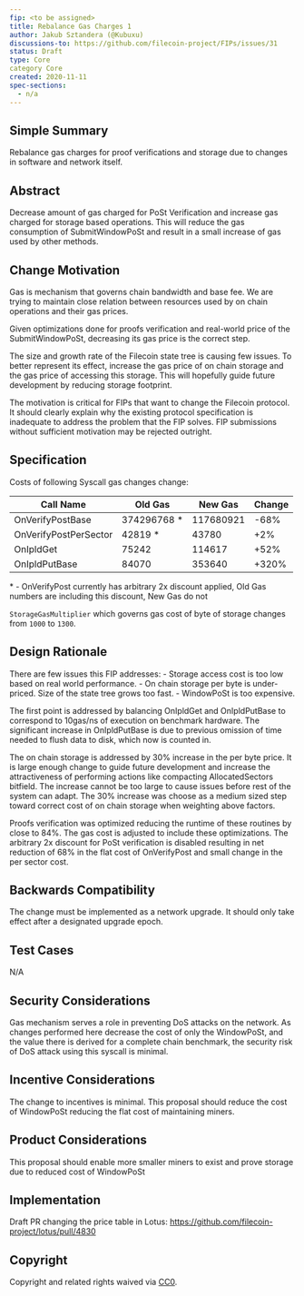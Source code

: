 ```yaml
---
fip: <to be assigned>
title: Rebalance Gas Charges 1
author: Jakub Sztandera (@Kubuxu)
discussions-to: https://github.com/filecoin-project/FIPs/issues/31
status: Draft
type: Core
category Core
created: 2020-11-11
spec-sections: 
  - n/a
---
```


<!--You can leave these HTML comments in your merged FIP and delete the visible duplicate text guides, they will not appear and may be helpful to refer to if you edit it again. This is the suggested template for new FIPs. Note that a FIP number will be assigned by an editor. When opening a pull request to submit your FIP, please use an abbreviated title in the filename, `fip-draft_title_abbrev.md`. The title should be 44 characters or less.
This is the suggested template for new FIPs.

Note that a FIP number will be assigned by an editor. When opening a pull request to submit your FIP, please use an abbreviated title in the filename, `fip-draft_title_abbrev.md`.

The title should be 44 characters or less.-->

## Simple Summary
<!--"If you can't explain it simply, you don't understand it well enough." Provide a simplified and layman-accessible explanation of the FIP.-->
Rebalance gas charges for proof verifications and storage due to changes in software and network itself.

## Abstract
<!--A short (~200 word) description of the technical issue being addressed.-->
Decrease amount of gas charged for PoSt Verification and increase gas charged for storage based operations.
This will reduce the gas consumption of SubmitWindowPoSt and result in a small increase of gas used by other methods.

## Change Motivation
<!--The motivation is critical for FIPs that want to change the Filecoin protocol. It should clearly explain why the existing protocol specification is inadequate to address the problem that the FIP solves. FIP submissions without sufficient motivation may be rejected outright.-->
Gas is mechanism that governs chain bandwidth and base fee. We are trying to maintain close relation
between resources used by on chain operations and their gas prices.

Given optimizations done for proofs verification and real-world price of the SubmitWindowPoSt,
decreasing its gas price is the correct step.

The size and growth rate of the Filecoin state tree is causing few issues. To better represent its effect,
increase the gas price of on chain storage and the gas price of accessing this storage.
This will hopefully guide future development by reducing storage footprint.



The motivation is critical for FIPs that want to change the Filecoin protocol. It should clearly explain why the existing protocol specification is inadequate to address the problem that the FIP solves. FIP submissions without sufficient motivation may be rejected outright.

## Specification
<!--The technical specification should describe the syntax and semantics of any new feature. The specification should be detailed enough to allow competing, interoperable implementations for any of the current Filecoin implementations. -->

Costs of following Syscall gas changes change:

| Call Name | Old Gas | New Gas | Change |
|---|---|---|---|
|OnVerifyPostBase|374296768 *|117680921|-68%|
|OnVerifyPostPerSector|42819 *|43780|+2%|
|OnIpldGet|75242|114617|+52%|
|OnIpldPutBase|84070|353640| +320%|

\* - OnVerifyPost currently has arbitrary 2x discount applied, Old Gas numbers are including this discount, New Gas do not

`StorageGasMultiplier` which governs gas cost of byte of storage changes from `1000` to `1300`.

## Design Rationale
<!--The rationale fleshes out the specification by describing what motivated the design and why particular design decisions were made. It should describe alternate designs that were considered and related work, e.g. how the feature is supported in other languages. The rationale may also provide evidence of consensus within the community, and should discuss important objections or concerns raised during discussion.-->

There are few issues this FIP addresses:
	- Storage access cost is too low based on real world performance.
	- On chain storage per byte is under-priced. Size of the state tree grows too fast.
	- WindowPoSt is too expensive.

The first point is addressed by balancing OnIpldGet and OnIpldPutBase to correspond to 10gas/ns of execution on benchmark hardware. 
The significant increase in OnIpldPutBase is due to previous omission of time needed to flush data to disk, which now is counted in.

The on chain storage is addressed by 30% increase in the per byte price. It is large enough change to
guide future development and increase the attractiveness of performing actions like compacting AllocatedSectors bitfield.
The increase cannot be too large to cause issues before rest of the system can adapt.
The 30% increase was choose as a medium sized step toward correct cost of on chain storage when weighting above factors.

Proofs verification was optimized reducing the runtime of these routines by close to 84%.
The gas cost is adjusted to include these optimizations. The arbitrary 2x discount for PoSt verification is disabled resulting in net reduction of 68% in the flat cost of OnVerifyPost and small change in the per sector cost.


## Backwards Compatibility
<!--All FIPs that introduce backwards incompatibilities must include a section describing these incompatibilities and their severity. The FIP must explain how the author proposes to deal with these incompatibilities. FIP submissions without a sufficient backwards compatibility treatise may be rejected outright.-->

The change must be implemented as a network upgrade. It should only take effect after a designated upgrade epoch.

## Test Cases
<!--Test cases for an implementation are mandatory for FIPs that are affecting consensus changes. Other FIPs can choose to include links to test cases if applicable.-->
N/A

## Security Considerations
<!--All FIPs must contain a section that discusses the security implications/considerations relevant to the proposed change. Include information that might be important for security discussions, surfaces risks and can be used throughout the life cycle of the proposal. E.g. include security-relevant design decisions, concerns, important discussions, implementation-specific guidance and pitfalls, an outline of threats and risks and how they are being addressed. FIP submissions missing the "Security Considerations" section will be rejected. A FIP cannot proceed to status "Final" without a Security Considerations discussion deemed sufficient by the reviewers.-->
Gas mechanism serves a role in preventing DoS attacks on the network.
As changes performed here decrease the cost of only the WindowPoSt, and the value there is derived for a complete chain benchmark, the security risk of DoS attack using this syscall is minimal.

## Incentive Considerations
<!--All FIPs must contain a section that discusses the incentive implications/considerations relative to the proposed change. Include information that might be important for incentive discussion. A discussion on how the proposed change will incentivize reliable and useful storage is required. FIP submissions missing the "Incentive Considerations" section will be rejected. An FIP cannot proceed to status "Final" without a Incentive Considerations discussion deemed sufficient by the reviewers.-->
The change to incentives is minimal.
This proposal should reduce the cost of WindowPoSt reducing the flat cost of maintaining miners.



## Product Considerations
<!--All FIPs must contain a section that discusses the product implications/considerations relative to the proposed change. Include information that might be important for product discussion. A discussion on how the proposed change will enable better storage-related goods and services to be developed on Filecoin. FIP submissions missing the "Product Considerations" section will be rejected. An FIP cannot proceed to status "Final" without a Product Considerations discussion deemed sufficient by the reviewers.-->
This proposal should enable more smaller miners to exist and prove storage due to reduced cost of WindowPoSt

## Implementation
<!--The implementations must be completed before any core FIP is given status "Final", but it need not be completed before the FIP is accepted. While there is merit to the approach of reaching consensus on the specification and rationale before writing code, the principle of "rough consensus and running code" is still useful when it comes to resolving many discussions of API details.-->

Draft PR changing the price table in Lotus: https://github.com/filecoin-project/lotus/pull/4830

## Copyright
Copyright and related rights waived via [CC0](https://creativecommons.org/publicdomain/zero/1.0/).
